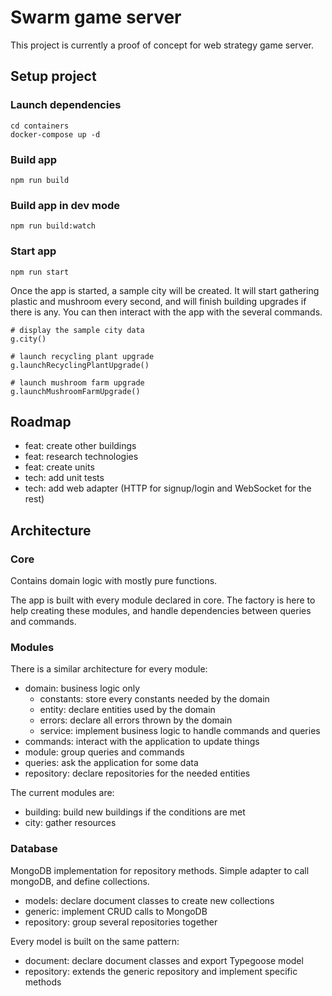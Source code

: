# Swarm game server

This project is currently a proof of concept for web strategy game server.

## Setup project

### Launch dependencies

```
cd containers
docker-compose up -d
```

### Build app

```
npm run build
```

### Build app in dev mode

```
npm run build:watch
```

### Start app

```
npm run start
```

Once the app is started, a sample city will be created. It will start gathering plastic and mushroom every second, and will finish building upgrades if there is any. You can then interact with the app with the several commands.

```
# display the sample city data
g.city()

# launch recycling plant upgrade
g.launchRecyclingPlantUpgrade()

# launch mushroom farm upgrade
g.launchMushroomFarmUpgrade()
```

## Roadmap

- feat: create other buildings
- feat: research technologies
- feat: create units
- tech: add unit tests
- tech: add web adapter (HTTP for signup/login and WebSocket for the rest)

## Architecture

### Core

Contains domain logic with mostly pure functions.

The app is built with every module declared in core.
The factory is here to help creating these modules, and handle dependencies between queries and commands.

### Modules

There is a similar architecture for every module:

- domain: business logic only
  - constants: store every constants needed by the domain
  - entity: declare entities used by the domain
  - errors: declare all errors thrown by the domain
  - service: implement business logic to handle commands and queries
- commands: interact with the application to update things
- module: group queries and commands
- queries: ask the application for some data
- repository: declare repositories for the needed entities

The current modules are:

- building: build new buildings if the conditions are met
- city: gather resources

### Database

MongoDB implementation for repository methods. Simple adapter to call mongoDB, and define collections.

- models: declare document classes to create new collections
- generic: implement CRUD calls to MongoDB
- repository: group several repositories together

Every model is built on the same pattern:

- document: declare document classes and export Typegoose model
- repository: extends the generic repository and implement specific methods
